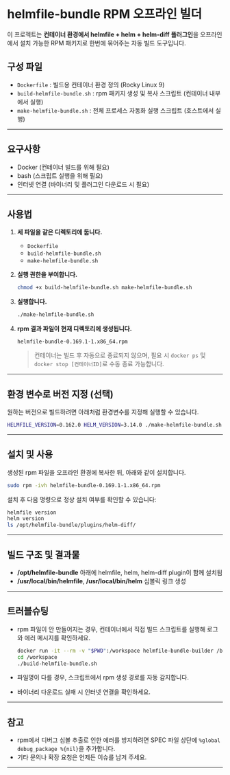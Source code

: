 # helmfile-bundle RPM 오프라인 빌더

이 프로젝트는 **컨테이너 환경에서 helmfile + helm + helm-diff 플러그인**을
오프라인에서 설치 가능한 RPM 패키지로 한번에 묶어주는 자동 빌드 도구입니다.

## 구성 파일

* `Dockerfile` : 빌드용 컨테이너 환경 정의 (Rocky Linux 9)
* `build-helmfile-bundle.sh` : rpm 패키지 생성 및 복사 스크립트 (컨테이너 내부에서 실행)
* `make-helmfile-bundle.sh` : 전체 프로세스 자동화 실행 스크립트 (호스트에서 실행)

---

## 요구사항

* Docker (컨테이너 빌드를 위해 필요)
* bash (스크립트 실행을 위해 필요)
* 인터넷 연결 (바이너리 및 플러그인 다운로드 시 필요)

---

## 사용법

1. **세 파일을 같은 디렉토리에 둡니다.**

   * `Dockerfile`
   * `build-helmfile-bundle.sh`
   * `make-helmfile-bundle.sh`

2. **실행 권한을 부여합니다.**

   ```bash
   chmod +x build-helmfile-bundle.sh make-helmfile-bundle.sh
   ```

3. **실행합니다.**

   ```bash
   ./make-helmfile-bundle.sh
   ```

4. **rpm 결과 파일이 현재 디렉토리에 생성됩니다.**

   ```
   helmfile-bundle-0.169.1-1.x86_64.rpm
   ```

   > 컨테이너는 빌드 후 자동으로 종료되지 않으며, 필요 시 `docker ps` 및 `docker stop [컨테이너ID]`로 수동 종료 가능합니다.

---

## 환경 변수로 버전 지정 (선택)

원하는 버전으로 빌드하려면 아래처럼 환경변수를 지정해 실행할 수 있습니다.

```bash
HELMFILE_VERSION=0.162.0 HELM_VERSION=3.14.0 ./make-helmfile-bundle.sh
```

---

## 설치 및 사용

생성된 rpm 파일을 오프라인 환경에 복사한 뒤, 아래와 같이 설치합니다.

```bash
sudo rpm -ivh helmfile-bundle-0.169.1-1.x86_64.rpm
```

설치 후 다음 명령으로 정상 설치 여부를 확인할 수 있습니다:

```bash
helmfile version
helm version
ls /opt/helmfile-bundle/plugins/helm-diff/
```

---

## 빌드 구조 및 결과물

* **/opt/helmfile-bundle** 아래에 helmfile, helm, helm-diff plugin이 함께 설치됨
* **/usr/local/bin/helmfile**, **/usr/local/bin/helm** 심볼릭 링크 생성

---

## 트러블슈팅

* rpm 파일이 안 만들어지는 경우, 컨테이너에서 직접 빌드 스크립트를 실행해 로그와 에러 메시지를 확인하세요.

  ```bash
  docker run -it --rm -v "$PWD":/workspace helmfile-bundle-builder /bin/bash
  cd /workspace
  ./build-helmfile-bundle.sh
  ```
* 파일명이 다를 경우, 스크립트에서 rpm 생성 경로를 자동 감지합니다.
* 바이너리 다운로드 실패 시 인터넷 연결을 확인하세요.

---

## 참고

* rpm에서 디버그 심볼 추출로 인한 에러를 방지하려면 SPEC 파일 상단에 `%global debug_package %{nil}`을 추가합니다.
* 기타 문의나 확장 요청은 언제든 이슈를 남겨 주세요.

---



